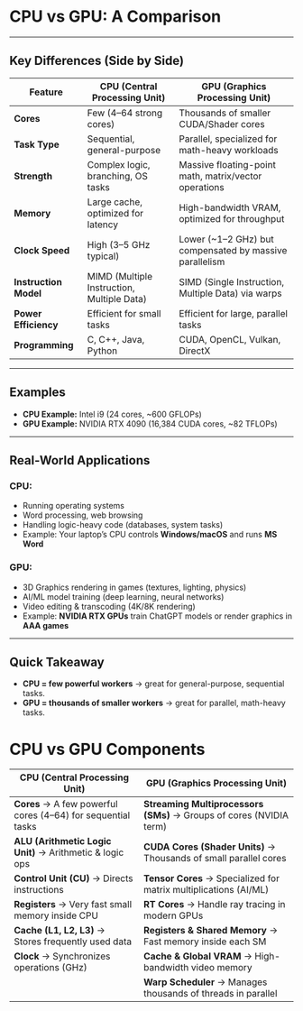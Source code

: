 # CPU vs GPU: A Comparison

---

##  Key Differences (Side by Side)

| Feature              | CPU (Central Processing Unit)                           | GPU (Graphics Processing Unit)                         |
|----------------------|----------------------------------------------------------|--------------------------------------------------------|
| **Cores**            | Few (4–64 strong cores)                                 | Thousands of smaller CUDA/Shader cores                 |
| **Task Type**        | Sequential, general-purpose                             | Parallel, specialized for math-heavy workloads         |
| **Strength**         | Complex logic, branching, OS tasks                      | Massive floating-point math, matrix/vector operations  |
| **Memory**           | Large cache, optimized for latency                      | High-bandwidth VRAM, optimized for throughput          |
| **Clock Speed**      | High (3–5 GHz typical)                                  | Lower (~1–2 GHz) but compensated by massive parallelism |
| **Instruction Model**| MIMD (Multiple Instruction, Multiple Data)              | SIMD (Single Instruction, Multiple Data) via warps      |
| **Power Efficiency** | Efficient for small tasks                               | Efficient for large, parallel tasks                    |
| **Programming**      | C, C++, Java, Python                                    | CUDA, OpenCL, Vulkan, DirectX                          |

---

## Examples

- **CPU Example:** Intel i9 (24 cores, ~600 GFLOPs)  
- **GPU Example:** NVIDIA RTX 4090 (16,384 CUDA cores, ~82 TFLOPs)  

---

## Real-World Applications

### CPU:
- Running operating systems  
- Word processing, web browsing  
- Handling logic-heavy code (databases, system tasks)  
- Example: Your laptop’s CPU controls **Windows/macOS** and runs **MS Word**  

### GPU:
- 3D Graphics rendering in games (textures, lighting, physics)  
- AI/ML model training (deep learning, neural networks)  
- Video editing & transcoding (4K/8K rendering)  
- Example: **NVIDIA RTX GPUs** train ChatGPT models or render graphics in **AAA games**  

---

##  Quick Takeaway
- **CPU = few powerful workers** → great for general-purpose, sequential tasks.  
- **GPU = thousands of smaller workers** → great for parallel, math-heavy tasks.



# CPU vs GPU Components

|  CPU (Central Processing Unit)                           |  GPU (Graphics Processing Unit)                                   |
|-------------------------------------------------------------|----------------------------------------------------------------------|
| **Cores** → A few powerful cores (4–64) for sequential tasks | **Streaming Multiprocessors (SMs)** → Groups of cores (NVIDIA term) |
| **ALU (Arithmetic Logic Unit)** → Arithmetic & logic ops    | **CUDA Cores (Shader Units)** → Thousands of small parallel cores   |
| **Control Unit (CU)** → Directs instructions                | **Tensor Cores** → Specialized for matrix multiplications (AI/ML)  |
| **Registers** → Very fast small memory inside CPU           | **RT Cores** → Handle ray tracing in modern GPUs                    |
| **Cache (L1, L2, L3)** → Stores frequently used data        | **Registers & Shared Memory** → Fast memory inside each SM          |
| **Clock** → Synchronizes operations (GHz)                   | **Cache & Global VRAM** → High-bandwidth video memory               |
|                                                             | **Warp Scheduler** → Manages thousands of threads in parallel       |
